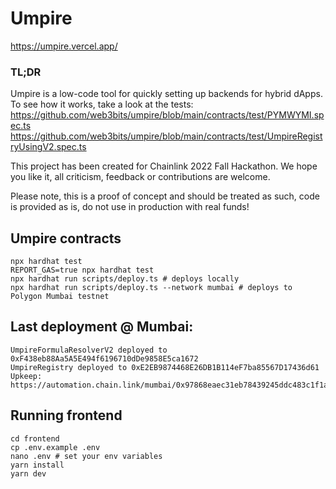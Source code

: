 # Umpire

https://umpire.vercel.app/

### TL;DR
Umpire is a low-code tool for quickly setting up backends for hybrid dApps. To see how it works, take a look at the tests:
https://github.com/web3bits/umpire/blob/main/contracts/test/PYMWYMI.spec.ts
https://github.com/web3bits/umpire/blob/main/contracts/test/UmpireRegistryUsingV2.spec.ts

This project has been created for Chainlink 2022 Fall Hackathon. We hope you like it, all criticism, feedback or contributions are welcome.

Please note, this is a proof of concept and should be treated as such, code is provided as is, do not use in production with real funds!

## Umpire contracts

```shell
npx hardhat test
REPORT_GAS=true npx hardhat test
npx hardhat run scripts/deploy.ts # deploys locally
npx hardhat run scripts/deploy.ts --network mumbai # deploys to Polygon Mumbai testnet
```

## Last deployment @ Mumbai:

```
UmpireFormulaResolverV2 deployed to 0xF438eb88Aa5A5E494f6196710dDe9858E5ca1672
UmpireRegistry deployed to 0xE2EB9874468E26DB1B114eF7ba85567D17436d61
Upkeep: https://automation.chain.link/mumbai/0x97868eaec31eb78439245ddc483c1f1a47e18a8a25cedb573757c3f56f6890cc 
```

## Running frontend

```shell
cd frontend
cp .env.example .env
nano .env # set your env variables
yarn install
yarn dev
```
